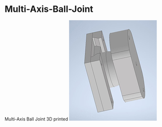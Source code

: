 # Multi-Axis-Ball-Joint
Multi-Axis Ball Joint 3D printed
![GitHub Logo](/images/Multi-Axis_Assembly_v1.jpg)

